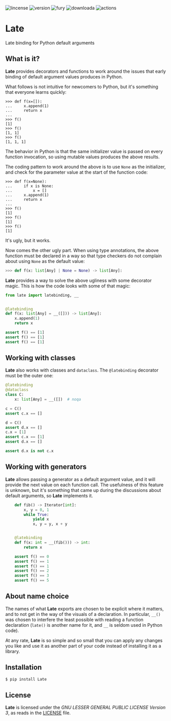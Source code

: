 ![lincense](https://img.shields.io/github/license/neogeny/Late)
![version](https://img.shields.io/pypi/pyversions/late.svg)
![fury](https://badge.fury.io/py/Late.svg)
![downloada](https://img.shields.io/pypi/dm/Late.svg)
![actions](https://github.com/neogeny/Late/workflows/tests/badge.svg)

# Late
Late binding for Python default arguments


## What is it?

**Late** provides decorators and functions to work around the issues that early binding of
default argument values produces in Python.

What follows is not intuitive for newcomers to Python, but it's something that everyone learns quickly:

```python-repl
>>> def f(x=[]):
...     x.append(1)
...     return x
...
>>> f()
[1]
>>> f()
[1, 1]
>>> f()
[1, 1, 1]
```

The behavior in Python is that the same initializer value is passed on every function
invocation, so using mutable values produces the above results.

The coding pattern to work around the above is to use ``None`` as the initializer, and check for
the parameter value at the start of the function code:

```python-repl
>>> def f(x=None):
...     if x is None:
...         x = []
...     x.append(1)
...     return x
...
>>> f()
[1]
>>> f()
[1]
>>> f()
[1]
```

It's ugly, but it works.

Now comes the other ugly part.  When using type annotations, the above function must be declared 
in a way so that type checkers do not complain about using ``None`` as the default value:


```python
>>> def f(x: list[Any] | None = None) -> list[Any]:
```


**Late** provides a way to solve the above ugliness with some decorator magic. This is how the code 
looks with some of that magic:

```python
from late import latebinding, __


@latebinding
def f(x: list[Any] = __([])) -> list[Any]:
    x.append(1)
    return x

assert f() == [1]
assert f() == [1]
assert f() == [1]

```


## Working with classes

**Late** also works with classes and `dataclass`. The ``@latebinding`` decorator 
must be the outer one:

```python
@latebinding
@dataclass
class C:
    x: list[Any] = __([])  # noqa

c = C()
assert c.x == []

d = C()
assert d.x == []
c.x = [1]
assert c.x == [1]
assert d.x == []

assert d.x is not c.x

```


## Working with generators

**Late** allows passing a generator as a default argument value, 
and it will provide the next value on each function call. The usefulness of
this feature is unknown, but it's something that came up during the discussions
about default arguments, so **Late** implements it.


```python
    def fib() -> Iterator[int]:
        x, y = 0, 1
        while True:
            yield x
            x, y = y, x + y


    @latebinding
    def f(x: int = __(fib())) -> int:
        return x

    assert f() == 0
    assert f() == 1
    assert f() == 1
    assert f() == 2
    assert f() == 3
    assert f() == 5
```


## About name choice

The names of what **Late** exports are chosen to be explicit where it matters, and to not get in
the way of the visuals of a declaration. In particular, ``__()`` was chosen to interfere the least 
possible with reading a function declaration (``late()`` is another name for it, and ``__`` is 
seldom used in Python code).

At any rate, **Late** is so simple and so small that you can apply any changes you like and use it as another part of your code instead of installing it as a library.


## Installation

```bash
$ pip install Late
```

## License

**Late** is licensed under the  _GNU LESSER GENERAL PUBLIC LICENSE Version 3_, as reads in the
[LICENSE](LICENSE) file.
